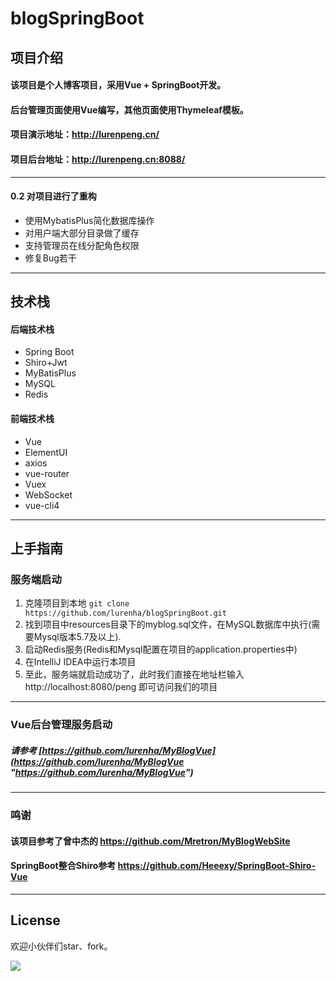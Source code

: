 # blogSpringBoot
## 项目介绍
#### 该项目是个人博客项目，采用Vue + SpringBoot开发。
#### 后台管理页面使用Vue编写，其他页面使用Thymeleaf模板。
#### 项目演示地址：http://lurenpeng.cn/
#### 项目后台地址：http://lurenpeng.cn:8088/

------------
#### 0.2 对项目进行了重构
- 使用MybatisPlus简化数据库操作
- 对用户端大部分目录做了缓存
- 支持管理员在线分配角色权限
- 修复Bug若干

------------

## 技术栈
#### 后端技术栈
- Spring Boot
- Shiro+Jwt
- MyBatisPlus
- MySQL
- Redis

#### 前端技术栈
- Vue
- ElementUI
- axios
- vue-router
- Vuex
- WebSocket
- vue-cli4
------------

## 上手指南
### 服务端启动
1. 克隆项目到本地 `git clone https://github.com/lurenha/blogSpringBoot.git`
1. 找到项目中resources目录下的myblog.sql文件，在MySQL数据库中执行(需要Mysql版本5.7及以上).
1. 启动Redis服务(Redis和Mysql配置在项目的application.properties中)
1. 在IntelliJ IDEA中运行本项目
1. 至此，服务端就启动成功了，此时我们直接在地址栏输入 http://localhost:8080/peng 即可访问我们的项目
------------
### Vue后台管理服务启动
##### 请参考 [https://github.com/lurenha/MyBlogVue](https://github.com/lurenha/MyBlogVue "https://github.com/lurenha/MyBlogVue")

------------

### 鸣谢
#### 该项目参考了曾中杰的 https://github.com/Mretron/MyBlogWebSite
#### SpringBoot整合Shiro参考 https://github.com/Heeexy/SpringBoot-Shiro-Vue

------------
## License
欢迎小伙伴们star、fork。

![](http://sjpeng.top/blog01.png)
